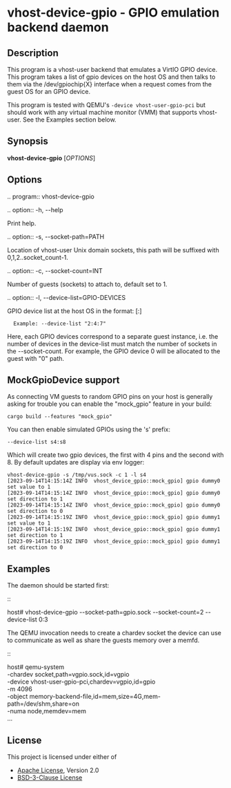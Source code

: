 # vhost-device-gpio - GPIO emulation backend daemon

## Description
This program is a vhost-user backend that emulates a VirtIO GPIO device. This
program takes a list of gpio devices on the host OS and then talks to them via
the /dev/gpiochip{X} interface when a request comes from the guest OS for an
GPIO device.

This program is tested with QEMU's `-device vhost-user-gpio-pci` but should
work with any virtual machine monitor (VMM) that supports vhost-user. See the
Examples section below.

## Synopsis

**vhost-device-gpio** [*OPTIONS*]

## Options

.. program:: vhost-device-gpio

.. option:: -h, --help

  Print help.

.. option:: -s, --socket-path=PATH

  Location of vhost-user Unix domain sockets, this path will be suffixed with
  0,1,2..socket_count-1.

.. option:: -c, --socket-count=INT

  Number of guests (sockets) to attach to, default set to 1.

.. option:: -l, --device-list=GPIO-DEVICES

  GPIO device list at the host OS in the format:
      <device1>[:<device2>]

      Example: --device-list "2:4:7"

  Here, each GPIO devices correspond to a separate guest instance, i.e. the
  number of devices in the device-list must match the number of sockets in the
  --socket-count. For example, the GPIO device 0 will be allocated to the guest
  with "<socket-path>0" path.

## MockGpioDevice support

As connecting VM guests to random GPIO pins on your host is generally
asking for trouble you can enable the "mock_gpio" feature in your build:

    cargo build --features "mock_gpio"

You can then enable simulated GPIOs using the 's' prefix:

    --device-list s4:s8

Which will create two gpio devices, the first with 4 pins and the
second with 8. By default updates are display via env logger:

    vhost-device-gpio -s /tmp/vus.sock -c 1 -l s4
    [2023-09-14T14:15:14Z INFO  vhost_device_gpio::mock_gpio] gpio dummy0 set value to 1
    [2023-09-14T14:15:14Z INFO  vhost_device_gpio::mock_gpio] gpio dummy0 set direction to 1
    [2023-09-14T14:15:14Z INFO  vhost_device_gpio::mock_gpio] gpio dummy0 set direction to 0
    [2023-09-14T14:15:19Z INFO  vhost_device_gpio::mock_gpio] gpio dummy1 set value to 1
    [2023-09-14T14:15:19Z INFO  vhost_device_gpio::mock_gpio] gpio dummy1 set direction to 1
    [2023-09-14T14:15:19Z INFO  vhost_device_gpio::mock_gpio] gpio dummy1 set direction to 0

## Examples

The daemon should be started first:

::

  host# vhost-device-gpio --socket-path=gpio.sock --socket-count=2 --device-list 0:3

The QEMU invocation needs to create a chardev socket the device can
use to communicate as well as share the guests memory over a memfd.

::

  host# qemu-system \
      -chardev socket,path=vgpio.sock,id=vgpio \
      -device vhost-user-gpio-pci,chardev=vgpio,id=gpio \
      -m 4096 \
      -object memory-backend-file,id=mem,size=4G,mem-path=/dev/shm,share=on \
      -numa node,memdev=mem \
      ...

## License

This project is licensed under either of

- [Apache License](http://www.apache.org/licenses/LICENSE-2.0), Version 2.0
- [BSD-3-Clause License](https://opensource.org/licenses/BSD-3-Clause)
